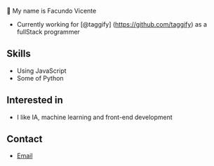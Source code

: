 👋 My name is Facundo Vicente


* Currently working for [@taggify] (https://github.com/taggify) as a fullStack programmer

## Skills 
* Using JavaScript
* Some of Python

## Interested in
* I like IA, machine learning and front-end development

## Contact

* [Email](facuun.vicente@gmail.com)